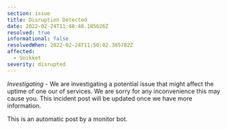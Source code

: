 ```yaml
---
section: issue
title: Disruption Detected
date: 2022-02-24T11:48:48.185626Z
resolved: true
informational: false
resolvedWhen: 2022-02-24T11:50:02.385782Z
affected:
  - Snikket
severity: disrupted
---
```

*Investigating* - We are investigating a potential issue that might affect the uptime of one our of services. We are sorry for any inconvenience this may cause you. This incident post will be updated once we have more information.

This is an automatic post by a monitor bot.
        